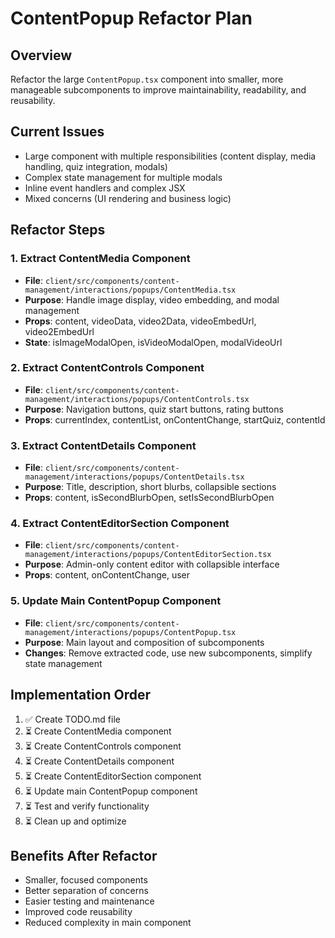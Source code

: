 # ContentPopup Refactor Plan

## Overview
Refactor the large `ContentPopup.tsx` component into smaller, more manageable subcomponents to improve maintainability, readability, and reusability.

## Current Issues
- Large component with multiple responsibilities (content display, media handling, quiz integration, modals)
- Complex state management for multiple modals
- Inline event handlers and complex JSX
- Mixed concerns (UI rendering and business logic)

## Refactor Steps

### 1. Extract ContentMedia Component
- **File**: `client/src/components/content-management/interactions/popups/ContentMedia.tsx`
- **Purpose**: Handle image display, video embedding, and modal management
- **Props**: content, videoData, video2Data, videoEmbedUrl, video2EmbedUrl
- **State**: isImageModalOpen, isVideoModalOpen, modalVideoUrl

### 2. Extract ContentControls Component
- **File**: `client/src/components/content-management/interactions/popups/ContentControls.tsx`
- **Purpose**: Navigation buttons, quiz start buttons, rating buttons
- **Props**: currentIndex, contentList, onContentChange, startQuiz, contentId

### 3. Extract ContentDetails Component
- **File**: `client/src/components/content-management/interactions/popups/ContentDetails.tsx`
- **Purpose**: Title, description, short blurbs, collapsible sections
- **Props**: content, isSecondBlurbOpen, setIsSecondBlurbOpen

### 4. Extract ContentEditorSection Component
- **File**: `client/src/components/content-management/interactions/popups/ContentEditorSection.tsx`
- **Purpose**: Admin-only content editor with collapsible interface
- **Props**: content, onContentChange, user

### 5. Update Main ContentPopup Component
- **File**: `client/src/components/content-management/interactions/popups/ContentPopup.tsx`
- **Purpose**: Main layout and composition of subcomponents
- **Changes**: Remove extracted code, use new subcomponents, simplify state management

## Implementation Order
1. ✅ Create TODO.md file
2. ⏳ Create ContentMedia component
3. ⏳ Create ContentControls component
4. ⏳ Create ContentDetails component
5. ⏳ Create ContentEditorSection component
6. ⏳ Update main ContentPopup component
7. ⏳ Test and verify functionality
8. ⏳ Clean up and optimize

## Benefits After Refactor
- Smaller, focused components
- Better separation of concerns
- Easier testing and maintenance
- Improved code reusability
- Reduced complexity in main component
